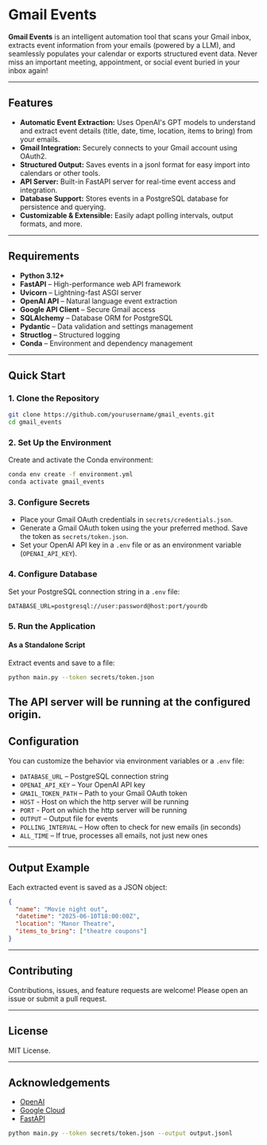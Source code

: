 # Gmail Events

**Gmail Events** is an intelligent automation tool that scans your Gmail inbox, extracts event information from your emails (powered by a LLM), and seamlessly populates your calendar or exports structured event data. Never miss an important meeting, appointment, or social event buried in your inbox again!

---

## Features

- **Automatic Event Extraction:** Uses OpenAI's GPT models to understand and extract event details (title, date, time, location, items to bring) from your emails.
- **Gmail Integration:** Securely connects to your Gmail account using OAuth2.
- **Structured Output:** Saves events in a jsonl format for easy import into calendars or other tools.
- **API Server:** Built-in FastAPI server for real-time event access and integration.
- **Database Support:** Stores events in a PostgreSQL database for persistence and querying.
- **Customizable & Extensible:** Easily adapt polling intervals, output formats, and more.

---

## Requirements

- **Python 3.12+**
- **FastAPI** – High-performance web API framework
- **Uvicorn** – Lightning-fast ASGI server
- **OpenAI API** – Natural language event extraction
- **Google API Client** – Secure Gmail access
- **SQLAlchemy** – Database ORM for PostgreSQL
- **Pydantic** – Data validation and settings management
- **Structlog** – Structured logging
- **Conda** – Environment and dependency management

---

## Quick Start

### 1. Clone the Repository

```bash
git clone https://github.com/yourusername/gmail_events.git
cd gmail_events
```

### 2. Set Up the Environment

Create and activate the Conda environment:

```bash
conda env create -f environment.yml
conda activate gmail_events
```

### 3. Configure Secrets

- Place your Gmail OAuth credentials in `secrets/credentials.json`.
- Generate a Gmail OAuth token using the your preferred method. Save the token as `secrets/token.json`.
- Set your OpenAI API key in a `.env` file or as an environment variable (`OPENAI_API_KEY`).

### 4. Configure Database

Set your PostgreSQL connection string in a `.env` file:

```
DATABASE_URL=postgresql://user:password@host:port/yourdb
```

### 5. Run the Application

#### As a Standalone Script

Extract events and save to a file:

```bash
python main.py --token secrets/token.json 
```

The API server will be running at the configured origin.
---

## Configuration

You can customize the behavior via environment variables or a `.env` file:

- `DATABASE_URL` – PostgreSQL connection string
- `OPENAI_API_KEY` – Your OpenAI API key
- `GMAIL_TOKEN_PATH` – Path to your Gmail OAuth token
- `HOST` - Host on which the http server will be running
- `PORT` - Port on which the http server will be running
- `OUTPUT` – Output file for events
- `POLLING_INTERVAL` – How often to check for new emails (in seconds)
- `ALL_TIME` – If true, processes all emails, not just new ones

---

## Output Example

Each extracted event is saved as a JSON object:

```json
{
  "name": "Movie night out",
  "datetime": "2025-06-10T18:00:00Z",
  "location": "Manor Theatre",
  "items_to_bring": ["theatre coupons"]
}
```

---

## Contributing

Contributions, issues, and feature requests are welcome! Please open an issue or submit a pull request.

---

## License

MIT License.

---

## Acknowledgements

- [OpenAI](https://openai.com/)
- [Google Cloud](https://cloud.google.com/)
- [FastAPI](https://fastapi.tiangolo.com/)

```bash
python main.py --token secrets/token.json --output output.jsonl
``` 
